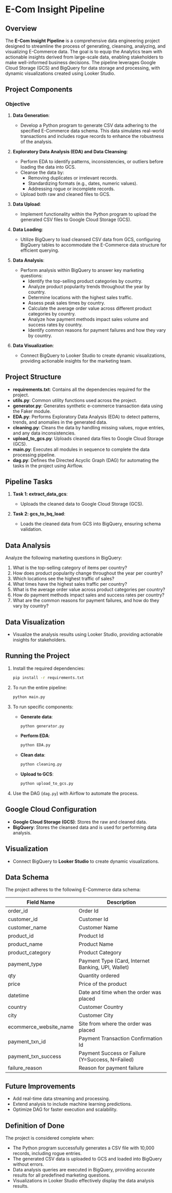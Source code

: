 
# E-Com Insight Pipeline

## Overview
The **E-Com Insight Pipeline** is a comprehensive data engineering project designed to streamline the process of generating, cleansing, analyzing, and visualizing E-Commerce data. The goal is to equip the Analytics team with actionable insights derived from large-scale data, enabling stakeholders to make well-informed business decisions. The pipeline leverages Google Cloud Storage (GCS) and BigQuery for data storage and processing, with dynamic visualizations created using Looker Studio.

## Project Components

### Objective
1. **Data Generation**: 
   - Develop a Python program to generate CSV data adhering to the specified E-Commerce data schema. This data simulates real-world transactions and includes rogue records to enhance the robustness of the analysis.
   
2. **Exploratory Data Analysis (EDA) and Data Cleansing**: 
   - Perform EDA to identify patterns, inconsistencies, or outliers before loading the data into GCS.
   - Cleanse the data by:
     - Removing duplicates or irrelevant records.
     - Standardizing formats (e.g., dates, numeric values).
     - Addressing rogue or incomplete records.
   - Upload both raw and cleaned files to GCS.

3. **Data Upload**: 
   - Implement functionality within the Python program to upload the generated CSV files to Google Cloud Storage (GCS).

4. **Data Loading**: 
   - Utilize BigQuery to load cleansed CSV data from GCS, configuring BigQuery tables to accommodate the E-Commerce data structure for efficient querying.

5. **Data Analysis**: 
   - Perform analysis within BigQuery to answer key marketing questions:
     - Identify the top-selling product categories by country.
     - Analyze product popularity trends throughout the year by country.
     - Determine locations with the highest sales traffic.
     - Assess peak sales times by country.
     - Calculate the average order value across different product categories by country.
     - Analyze how payment methods impact sales volume and success rates by country.
     - Identify common reasons for payment failures and how they vary by country.

6. **Data Visualization**: 
   - Connect BigQuery to Looker Studio to create dynamic visualizations, providing actionable insights for the marketing team.

## Project Structure

- **requirements.txt**: Contains all the dependencies required for the project.
- **utils.py**: Common utility functions used across the project.
- **generator.py**: Generates synthetic e-commerce transaction data using the Faker module.
- **EDA.py**: Performs Exploratory Data Analysis (EDA) to detect patterns, trends, and anomalies in the generated data.
- **cleaning.py**: Cleans the data by handling missing values, rogue entries, and any data inconsistencies.
- **upload_to_gcs.py**: Uploads cleaned data files to Google Cloud Storage (GCS).
- **main.py**: Executes all modules in sequence to complete the data processing pipeline.
- **dag.py**: Defines the Directed Acyclic Graph (DAG) for automating the tasks in the project using Airflow.

## Pipeline Tasks

1. **Task 1: extract_data_gcs**:
   - Uploads the cleaned data to Google Cloud Storage (GCS).

2. **Task 2: gcs_to_bq_load**:
   - Loads the cleaned data from GCS into BigQuery, ensuring schema validation.

## Data Analysis

Analyze the following marketing questions in BigQuery:
1. What is the top-selling category of items per country?
2. How does product popularity change throughout the year per country?
3. Which locations see the highest traffic of sales?
4. What times have the highest sales traffic per country?
5. What is the average order value across product categories per country?
6. How do payment methods impact sales and success rates per country?
7. What are the common reasons for payment failures, and how do they vary by country?

## Data Visualization
- Visualize the analysis results using Looker Studio, providing actionable insights for stakeholders.

## Running the Project

1. Install the required dependencies:
   ```bash
   pip install -r requirements.txt
   ```

2. To run the entire pipeline:
   ```bash
   python main.py
   ```

3. To run specific components:
   - **Generate data**:
     ```bash
     python generator.py
     ```
   - **Perform EDA**:
     ```bash
     python EDA.py
     ```
   - **Clean data**:
     ```bash
     python cleaning.py
     ```
   - **Upload to GCS**:
     ```bash
     python upload_to_gcs.py
     ```

4. Use the DAG (`dag.py`) with Airflow to automate the process.

## Google Cloud Configuration
- **Google Cloud Storage (GCS)**: Stores the raw and cleaned data.
- **BigQuery**: Stores the cleansed data and is used for performing data analysis.

## Visualization
- Connect BigQuery to **Looker Studio** to create dynamic visualizations.

## Data Schema

The project adheres to the following E-Commerce data schema:

| Field Name             | Description                                      |
|------------------------|--------------------------------------------------|
| order_id               | Order Id                                         |
| customer_id            | Customer Id                                      |
| customer_name          | Customer Name                                    |
| product_id             | Product Id                                       |
| product_name           | Product Name                                     |
| product_category       | Product Category                                 |
| payment_type           | Payment Type (Card, Internet Banking, UPI, Wallet)|
| qty                    | Quantity ordered                                 |
| price                  | Price of the product                             |
| datetime               | Date and time when the order was placed          |
| country                | Customer Country                                 |
| city                   | Customer City                                    |
| ecommerce_website_name | Site from where the order was placed             |
| payment_txn_id         | Payment Transaction Confirmation Id              |
| payment_txn_success    | Payment Success or Failure (Y=Success, N=Failed) |
| failure_reason         | Reason for payment failure                       |

## Future Improvements
- Add real-time data streaming and processing.
- Extend analysis to include machine learning predictions.
- Optimize DAG for faster execution and scalability.

## Definition of Done
The project is considered complete when:
- The Python program successfully generates a CSV file with 10,000 records, including rogue entries.
- The generated CSV data is uploaded to GCS and loaded into BigQuery without errors.
- Data analysis queries are executed in BigQuery, providing accurate results for all predefined marketing questions.
- Visualizations in Looker Studio effectively display the data analysis results.

